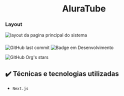 <h1 align="center"> AluraTube </h1>


<h3> Layout </h3>

![layout da pagina principal do sistema](https://github.com/JosediO/AluraTube/assets/48054432/6d0570ae-9aad-4720-8d94-3196a5ff625b)

<h3></h3>

![GitHub last commit](https://img.shields.io/github/last-commit/JosediO/AluraTube?logo=AluraTube&logoColor=black&style=for-the-badge)
![Badge em Desenvolvimento](http://img.shields.io/static/v1?label=STATUS&message=FINALIZADO&color=GREEN&style=for-the-badge)

![GitHub Org's stars](https://img.shields.io/github/stars/josedi?style=social)

## ✔️ Técnicas e tecnologias utilizadas

- ``Next.js``
